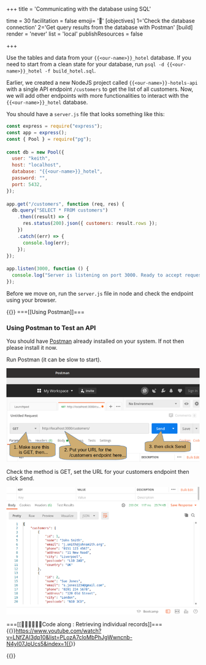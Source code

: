 +++
title = 'Communicating with the database using SQL'

time = 30
facilitation = false
emoji= '🧩'
[objectives]
    1='Check the database connection'
    2='Get query results from the database with Postman'
[build]
  render = 'never'
  list = 'local'
  publishResources = false

+++

Use the tables and data from your `{{<our-name>}}_hotel` database. If you need to start from a clean state for your database, run `psql -d {{<our-name>}}_hotel -f build_hotel.sql`.

Earlier, we created a new NodeJS project called `{{<our-name>}}-hotels-api` with a single API endpoint `/customers` to get the list of all customers. Now, we will add other endpoints with more functionalities to interact with the `{{<our-name>}}_hotel` database.

You should have a `server.js` file that looks something like this:

```js
const express = require("express");
const app = express();
const { Pool } = require("pg");

const db = new Pool({
  user: "keith",
  host: "localhost",
  database: "{{<our-name>}}_hotel",
  password: "",
  port: 5432,
});

app.get("/customers", function (req, res) {
  db.query("SELECT * FROM customers")
    .then((result) => {
      res.status(200).json({ customers: result.rows });
    })
    .catch((err) => {
      console.log(err);
    });
});

app.listen(3000, function () {
  console.log("Server is listening on port 3000. Ready to accept requests!");
});
```

Before we move on, run the `server.js` file in node and check the endpoint using your browser.

{{<tabs name="Communicating with DB">}}
===[[Using Postman]]===

### Using Postman to Test an API

You should have [Postman](https://www.postman.com/) already installed on your system. If not then please install it now.

Run Postman (it can be slow to start).

![postman get cust all](postman-get-cust-all.png)

Check the method is GET, set the URL for your customers endpoint then click Send.

![postman get cust all results](postman-get-cust-all-results.png)

===[[👩🏽‍✈️👨🏾‍✈️Code along : Retrieving individual records]]===
{{<youtube>}}https://www.youtube.com/watch?v=LNfZAI3dp10&list=PLozA7cloMbPhJgWwncnb-N4yI07JpUcs5&index=1{{</youtube>}}

{{</tabs>}}
